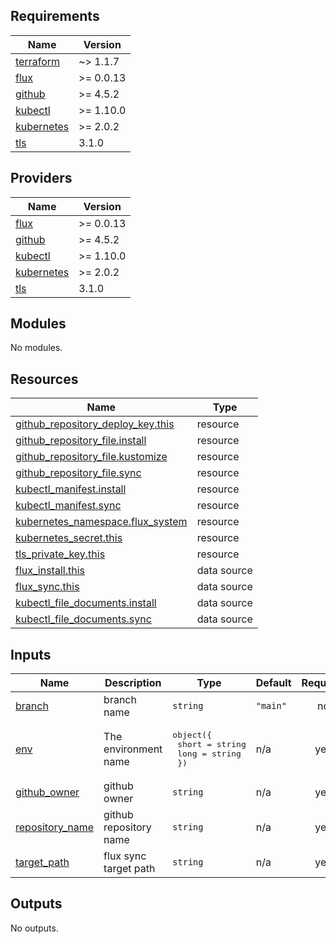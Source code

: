 <!-- BEGIN_TF_DOCS -->
<!-- markdownlint-disable-file -->
## Requirements

| Name | Version |
|------|---------|
| <a name="requirement_terraform"></a> [terraform](#requirement\_terraform) | ~> 1.1.7 |
| <a name="requirement_flux"></a> [flux](#requirement\_flux) | >= 0.0.13 |
| <a name="requirement_github"></a> [github](#requirement\_github) | >= 4.5.2 |
| <a name="requirement_kubectl"></a> [kubectl](#requirement\_kubectl) | >= 1.10.0 |
| <a name="requirement_kubernetes"></a> [kubernetes](#requirement\_kubernetes) | >= 2.0.2 |
| <a name="requirement_tls"></a> [tls](#requirement\_tls) | 3.1.0 |

## Providers

| Name | Version |
|------|---------|
| <a name="provider_flux"></a> [flux](#provider\_flux) | >= 0.0.13 |
| <a name="provider_github"></a> [github](#provider\_github) | >= 4.5.2 |
| <a name="provider_kubectl"></a> [kubectl](#provider\_kubectl) | >= 1.10.0 |
| <a name="provider_kubernetes"></a> [kubernetes](#provider\_kubernetes) | >= 2.0.2 |
| <a name="provider_tls"></a> [tls](#provider\_tls) | 3.1.0 |

## Modules

No modules.

## Resources

| Name | Type |
|------|------|
| [github_repository_deploy_key.this](https://registry.terraform.io/providers/integrations/github/latest/docs/resources/repository_deploy_key) | resource |
| [github_repository_file.install](https://registry.terraform.io/providers/integrations/github/latest/docs/resources/repository_file) | resource |
| [github_repository_file.kustomize](https://registry.terraform.io/providers/integrations/github/latest/docs/resources/repository_file) | resource |
| [github_repository_file.sync](https://registry.terraform.io/providers/integrations/github/latest/docs/resources/repository_file) | resource |
| [kubectl_manifest.install](https://registry.terraform.io/providers/gavinbunney/kubectl/latest/docs/resources/manifest) | resource |
| [kubectl_manifest.sync](https://registry.terraform.io/providers/gavinbunney/kubectl/latest/docs/resources/manifest) | resource |
| [kubernetes_namespace.flux_system](https://registry.terraform.io/providers/hashicorp/kubernetes/latest/docs/resources/namespace) | resource |
| [kubernetes_secret.this](https://registry.terraform.io/providers/hashicorp/kubernetes/latest/docs/resources/secret) | resource |
| [tls_private_key.this](https://registry.terraform.io/providers/hashicorp/tls/3.1.0/docs/resources/private_key) | resource |
| [flux_install.this](https://registry.terraform.io/providers/fluxcd/flux/latest/docs/data-sources/install) | data source |
| [flux_sync.this](https://registry.terraform.io/providers/fluxcd/flux/latest/docs/data-sources/sync) | data source |
| [kubectl_file_documents.install](https://registry.terraform.io/providers/gavinbunney/kubectl/latest/docs/data-sources/file_documents) | data source |
| [kubectl_file_documents.sync](https://registry.terraform.io/providers/gavinbunney/kubectl/latest/docs/data-sources/file_documents) | data source |

## Inputs

| Name | Description | Type | Default | Required |
|------|-------------|------|---------|:--------:|
| <a name="input_branch"></a> [branch](#input\_branch) | branch name | `string` | `"main"` | no |
| <a name="input_env"></a> [env](#input\_env) | The environment name | <pre>object({<br>    short = string<br>    long  = string<br>  })</pre> | n/a | yes |
| <a name="input_github_owner"></a> [github\_owner](#input\_github\_owner) | github owner | `string` | n/a | yes |
| <a name="input_repository_name"></a> [repository\_name](#input\_repository\_name) | github repository name | `string` | n/a | yes |
| <a name="input_target_path"></a> [target\_path](#input\_target\_path) | flux sync target path | `string` | n/a | yes |

## Outputs

No outputs.
<!-- END_TF_DOCS -->

